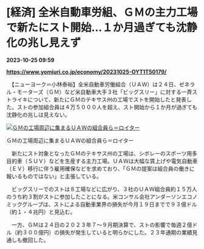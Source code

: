 # [経済] 全米自動車労組、ＧＭの主力工場で新たにスト開始…１か月過ぎても沈静化の兆し見えず

**2023-10-25 09:59**

**https://www.yomiuri.co.jp/economy/20231025-OYT1T50179/**

　【ニューヨーク＝小林泰裕】全米自動車労働組合（ＵＡＷ）は２４日、ゼネラル・モーターズ（ＧＭ）など米自動車大手３社「ビッグスリー」に対する一斉ストライキについて、新たにＧＭのテキサス州の工場でストを開始したと発表した。ストの参加組合員は４万５０００人を超え、スト開始から１か月が過ぎても沈静化の兆しは見えない。

[![ＧＭの工場周辺に集まるＵＡＷの組合員ら＝ロイター](https://www.yomiuri.co.jp/media/2023/10/20231025-OYT1I50127-1.jpg)](https://www.yomiuri.co.jp/pluralphoto/20231025-OYT1I50127/)

ＧＭの工場周辺に集まるＵＡＷの組合員ら＝ロイター

　新たにスト対象となったＧＭのテキサス州の工場は、シボレーのスポーツ用多目的車（ＳＵＶ）などを生産する主力工場。ＵＡＷは大幅な賃上げや電気自動車（ＥＶ）移行に伴う雇用確保などを求めており、「ＧＭの提案は組合員の働きに報いるものではない」と主張している。

　ビッグスリーでのストは８工場などに広がり、３社のＵＡＷ組合員約１５万人のうち約３割がストに参加したことになる。米コンサル会社アンダーソンエコノミックグループは、ストによる自動車業界の損失が今月１９日までで９３億ドル（約１・４兆円）と見込む。

　一方、ＧＭは２４日の２０２３年７～９月期決算で、ストの影響で毎週２億ドル（約３００億円）の損失が発生していると明らかにした。２３年通期の業績見通しも撤回した。